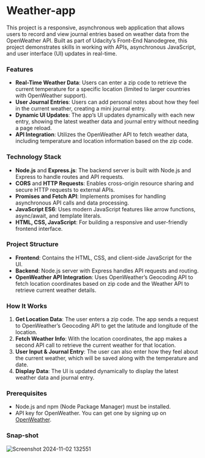 # Weather-app

This project is a responsive, asynchronous web application that allows users to record and view journal entries based on weather data from the OpenWeather API. Built as part of Udacity’s Front-End Nanodegree, this project demonstrates skills in working with APIs, asynchronous JavaScript, and user interface (UI) updates in real-time. 

### Features

- **Real-Time Weather Data**: Users can enter a zip code to retrieve the current temperature for a specific location (limited to larger countries with OpenWeather support).
- **User Journal Entries**: Users can add personal notes about how they feel in the current weather, creating a mini journal entry.
- **Dynamic UI Updates**: The app’s UI updates dynamically with each new entry, showing the latest weather data and journal entry without needing a page reload.
- **API Integration**: Utilizes the OpenWeather API to fetch weather data, including temperature and location information based on the zip code.
  
### Technology Stack

- **Node.js** and **Express.js**: The backend server is built with Node.js and Express to handle routes and API requests.
- **CORS** and **HTTP Requests**: Enables cross-origin resource sharing and secure HTTP requests to external APIs.
- **Promises and Fetch API**: Implements promises for handling asynchronous API calls and data processing.
- **JavaScript ES6**: Uses modern JavaScript features like arrow functions, async/await, and template literals.
- **HTML, CSS, JavaScript**: For building a responsive and user-friendly frontend interface.

### Project Structure

- **Frontend**: Contains the HTML, CSS, and client-side JavaScript for the UI.
- **Backend**: Node.js server with Express handles API requests and routing.
- **OpenWeather API Integration**: Uses OpenWeather’s Geocoding API to fetch location coordinates based on zip code and the Weather API to retrieve current weather details.

### How It Works

1. **Get Location Data**: The user enters a zip code. The app sends a request to OpenWeather’s Geocoding API to get the latitude and longitude of the location.
2. **Fetch Weather Info**: With the location coordinates, the app makes a second API call to retrieve the current weather for that location.
3. **User Input & Journal Entry**: The user can also enter how they feel about the current weather, which will be saved along with the temperature and date.
4. **Display Data**: The UI is updated dynamically to display the latest weather data and journal entry.

### Prerequisites

- Node.js and npm (Node Package Manager) must be installed.
- API key for OpenWeather. You can get one by signing up on [OpenWeather](https://openweathermap.org/).

### Snap-shot
![Screenshot 2024-11-02 132551](https://github.com/user-attachments/assets/270a2091-59c6-46fd-a3d1-83928f410533)
